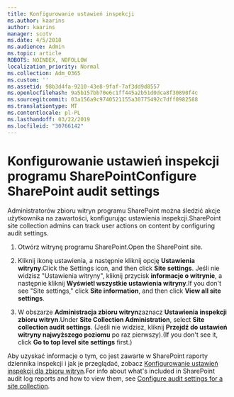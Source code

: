 ```yaml
---
title: Konfigurowanie ustawień inspekcji
ms.author: kaarins
author: kaarins
manager: scotv
ms.date: 4/5/2018
ms.audience: Admin
ms.topic: article
ROBOTS: NOINDEX, NOFOLLOW
localization_priority: Normal
ms.collection: Adm_O365
ms.custom: ''
ms.assetid: 98b3d4fa-9210-43e8-9faf-7af3dd9d8557
ms.openlocfilehash: 9a5b157bb70e6c1ff445a2b51d0dca8f30890f4c
ms.sourcegitcommit: 03a156a9c9740521155a30775492c7dff0982588
ms.translationtype: MT
ms.contentlocale: pl-PL
ms.lasthandoff: 03/22/2019
ms.locfileid: "30766142"
---
```

# <a name="configure-sharepoint-audit-settings"></a><span data-ttu-id="cb503-102">Konfigurowanie ustawień inspekcji programu SharePoint</span><span class="sxs-lookup"><span data-stu-id="cb503-102">Configure SharePoint audit settings</span></span>

<span data-ttu-id="cb503-103">Administratorów zbioru witryn programu SharePoint można śledzić akcje użytkownika na zawartości, konfigurując ustawienia inspekcji.</span><span class="sxs-lookup"><span data-stu-id="cb503-103">SharePoint site collection admins can track user actions on content by configuring audit settings.</span></span>
  
1. <span data-ttu-id="cb503-104">Otwórz witrynę programu SharePoint.</span><span class="sxs-lookup"><span data-stu-id="cb503-104">Open the SharePoint site.</span></span>
    
2. <span data-ttu-id="cb503-105">Kliknij ikonę ustawienia, a następnie kliknij opcję **Ustawienia witryny**.</span><span class="sxs-lookup"><span data-stu-id="cb503-105">Click the Settings icon, and then click **Site settings**.</span></span> <span data-ttu-id="cb503-106">Jeśli nie widzisz "Ustawienia witryny", kliknij przycisk **informacje o witrynie**, a następnie kliknij **Wyświetl wszystkie ustawienia witryny**.</span><span class="sxs-lookup"><span data-stu-id="cb503-106">If you don't see "Site settings," click **Site information**, and then click **View all site settings**.</span></span>
    
3. <span data-ttu-id="cb503-107">W obszarze **Administracja zbioru witryn**zaznacz **Ustawienia inspekcji zbioru witryn**.</span><span class="sxs-lookup"><span data-stu-id="cb503-107">Under **Site Collection Administration**, select **Site collection audit settings**.</span></span> <span data-ttu-id="cb503-108">(Jeśli nie widzisz, kliknij **Przejdź do ustawień witryny najwyższego poziomu** po raz pierwszy).</span><span class="sxs-lookup"><span data-stu-id="cb503-108">(If you don't see it, click **Go to top level site settings** first.)</span></span> 
    
<span data-ttu-id="cb503-109">Aby uzyskać informacje o tym, co jest zawarte w SharePoint raporty dziennika inspekcji i jak je przeglądać, zobacz [Konfigurowanie ustawień inspekcji dla zbioru witryn](https://go.microsoft.com/fwlink/?linkid=404050).</span><span class="sxs-lookup"><span data-stu-id="cb503-109">For info about what's included in SharePoint audit log reports and how to view them, see [Configure audit settings for a site collection](https://go.microsoft.com/fwlink/?linkid=404050).</span></span>
  

